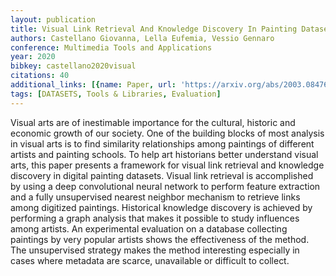 ```yaml
---
layout: publication
title: Visual Link Retrieval And Knowledge Discovery In Painting Datasets
authors: Castellano Giovanna, Lella Eufemia, Vessio Gennaro
conference: Multimedia Tools and Applications
year: 2020
bibkey: castellano2020visual
citations: 40
additional_links: [{name: Paper, url: 'https://arxiv.org/abs/2003.08476'}]
tags: [DATASETS, Tools & Libraries, Evaluation]
---
```

Visual arts are of inestimable importance for the cultural, historic and
economic growth of our society. One of the building blocks of most analysis in
visual arts is to find similarity relationships among paintings of different
artists and painting schools. To help art historians better understand visual
arts, this paper presents a framework for visual link retrieval and knowledge
discovery in digital painting datasets. Visual link retrieval is accomplished
by using a deep convolutional neural network to perform feature extraction and
a fully unsupervised nearest neighbor mechanism to retrieve links among
digitized paintings. Historical knowledge discovery is achieved by performing a
graph analysis that makes it possible to study influences among artists. An
experimental evaluation on a database collecting paintings by very popular
artists shows the effectiveness of the method. The unsupervised strategy makes
the method interesting especially in cases where metadata are scarce,
unavailable or difficult to collect.